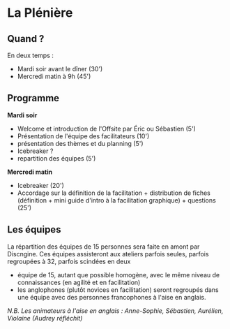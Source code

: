 # La Plénière

## Quand ?
En deux temps :
- Mardi soir avant le dîner (30')
- Mercredi matin à 9h (45')

## Programme

**Mardi soir**
- Welcome et introduction de l'Offsite par Éric ou Sébastien (5')
- Présentation de l'équipe des facilitateurs (10')
- présentation des thèmes et du planning (5')
- Icebreaker ?
- repartition des équipes (5')

**Mercredi matin**
- Icebreaker (20')
- Accordage sur la définition de la facilitation + distribution de fiches (définition + mini guide d'intro à la facilitation graphique) + questions (25')


## Les équipes
La répartition des équipes de 15 personnes sera faite en amont par Discngine. Ces équipes assisteront aux ateliers parfois seules, parfois regroupées à 32, parfois scindées en deux

- équipe de 15, autant que possible homogène, avec le même niveau de connaissances (en agilité et en facilitation)
- les anglophones (plutôt novices en facilitation) seront regroupés dans une équipe avec des personnes francophones à l'aise en anglais.

*N.B. Les animateurs à l'aise en anglais : Anne-Sophie, Sébastien, Aurélien, Violaine (Audrey réfléchit)*